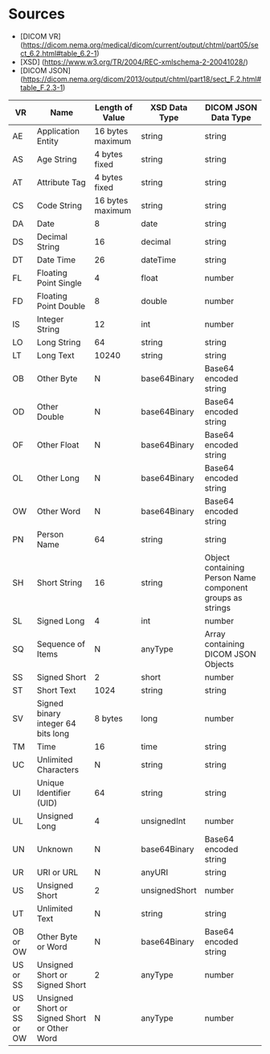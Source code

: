 # Sources
- [DICOM VR] (https://dicom.nema.org/medical/dicom/current/output/chtml/part05/sect_6.2.html#table_6.2-1)
- [XSD] (https://www.w3.org/TR/2004/REC-xmlschema-2-20041028/)
- [DICOM JSON] (https://dicom.nema.org/dicom/2013/output/chtml/part18/sect_F.2.html#table_F.2.3-1)

| VR                | Name                                         | Length of Value  | XSD Data Type | DICOM JSON Data Type  |
|-------------------|----------------------------------------------|------------------|---------------|-----------------|
| AE                | Application Entity                           | 16 bytes maximum | string        | string          |
| AS                | Age String                                   | 4 bytes fixed    | string        | string          |
| AT                | Attribute Tag                                | 4 bytes fixed    | string        | string          |
| CS                | Code String                                  | 16 bytes maximum | string        | string          |
| DA                | Date                                         | 8                | date          | string          |
| DS                | Decimal String                               | 16               | decimal       | string          |
| DT                | Date Time                                    | 26               | dateTime      | string          |
| FL                | Floating Point Single                        | 4                | float         | number          |
| FD                | Floating Point Double                        | 8                | double        | number          |
| IS                | Integer String                               | 12               | int           | number          |
| LO                | Long String                                  | 64               | string        | string          |
| LT                | Long Text                                    | 10240            | string        | string          |
| OB                | Other Byte                                   | N                | base64Binary  | Base64 encoded string |
| OD                | Other Double                                 | N                | base64Binary  | Base64 encoded string |
| OF                | Other Float                                  | N                | base64Binary  | Base64 encoded string |
| OL                | Other Long                                   | N                | base64Binary  | Base64 encoded string |
| OW                | Other Word                                   | N                | base64Binary  | Base64 encoded string |
| PN                | Person Name                                  | 64               | string        | string          |
| SH                | Short String                                 | 16               | string        | Object containing Person Name component groups as strings |
| SL                | Signed Long                                  | 4                | int           | number          |
| SQ                | Sequence of Items                            | N                | anyType       | Array containing DICOM JSON Objects |
| SS                | Signed Short                                 | 2                | short         | number          |
| ST                | Short Text                                   | 1024             | string        | string          |
| SV                | Signed binary integer 64 bits long           | 8 bytes          | long          | number          |
| TM                | Time                                         | 16               | time          | string          |
| UC                | Unlimited Characters                         | N                | string        | string          |
| UI                | Unique Identifier (UID)                      | 64               | string        | string          |
| UL                | Unsigned Long                                | 4                | unsignedInt   | number          |
| UN                | Unknown                                      | N                | base64Binary  | Base64 encoded string |
| UR                | URI or URL                                   | N                | anyURI        | string          |
| US                | Unsigned Short                               | 2                | unsignedShort | number          |
| UT                | Unlimited Text                               | N                | string        | string          |
| OB or OW          | Other Byte or Word                           | N                | base64Binary  | Base64 encoded string |
| US or SS          | Unsigned Short or Signed Short               | 2                | anyType       | number          |
| US or SS or OW    | Unsigned Short or Signed Short or Other Word | N                | anyType       | number          |
